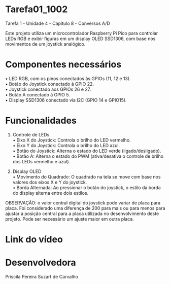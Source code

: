 # Tarefa01_1002
Tarefa 1 - Unidade 4 - Capítulo 8 - Conversos A/D

Este projeto utiliza um microcontrolador Raspberry Pi Pico para controlar LEDs RGB e exibir figuras em um display OLED SSD1306, com base nos movimentos de um joystick analógico.  

# Componentes necessários  
• LED RGB, com os pinos conectados às GPIOs (11, 12 e 13).  
• Botão do Joystick conectado à GPIO 22.  
• Joystick conectado aos GPIOs 26 e 27.  
• Botão A conectado à GPIO 5.  
• Display SSD1306 conectado via I2C (GPIO 14 e GPIO15).  

# Funcionalidades  
1. Controle de LEDs  
• Eixo X do Joystick: Controla o brilho do LED vermelho.  
• Eixo Y do Joystick: Controla o brilho do LED azul.  
• Botão do Joystick: Alterna o estado do LED verde (ligado/desligado).  
• Botão A: Alterna o estado do PWM (ativa/desativa o controle de brilho dos LEDs vermelho e azul).  
  
2. Display OLED  
• Movimento do Quadrado: O quadrado na tela se move com base nos valores dos eixos X e Y do joystick.  
• Borda Alternada: Ao pressionar o botão do joystick, o estilo da borda do display alterna entre dois estilos.

OBSERVAÇÃO: o valor central digital do joystick pode variar de placa para placa. Foi considerado uma diferença de 200 para mais ou para menos para ajustar a posição central para a placa utilizada no desenvolvimento deste projeto. Pode ser necessário um ajuste maior em outra placa.  

# Link do vídeo  


# Desenvolvedora
Priscila Pereira Suzart de Carvalho
